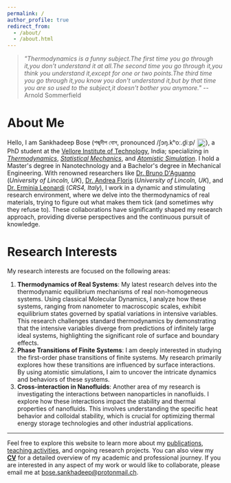 ```yaml
---
permalink: /
author_profile: true
redirect_from: 
  - /about/
  - /about.html
---
```

> *"Thermodynamics is a funny subject.The first time you go through it,you don't understand it at all.The second time you go through it,you think you understand it,except for one or two points.The third time you go through it,you know you don't understand it,but by that time you are so used to the subject,it doesn't bother you anymore."* -- Arnold Sommerfield

About Me
======
Hello, I am Sankhadeep Bose (শঙ্খদীপ বোস, pronounced /ʃɔŋ.kʰoː.d̪iːp/<audio id="pronunciation" src="{{ site.baseurl }}/assets/audio/pronunciation.mp3"></audio>
<button onclick="document.getElementById('pronunciation').play()" style="background:none;border:none;padding:0;margin-left:1px;vertical-align:middle;display:inline;">
  <img src="https://upload.wikimedia.org/wikipedia/commons/2/21/Speaker_Icon.svg" alt="Play Pronunciation" style="width:20px;height:20px;border:0;vertical-align:middle;">
</button>), a PhD student at the [Vellore Institute of Technology](https://vit.ac.in/), India; specializing in *[Thermodynamics](https://en.wikipedia.org/wiki/Thermodynamics)*, *[Statistical Mechanics](https://en.wikipedia.org/wiki/Statistical_mechanics)*, and *[Atomistic Simulation](http://www.sklogwiki.org/SklogWiki/index.php/Computer_simulation_techniques)*. I hold a Master's degree in Nanotechnology and a Bachelor's degree in Mechanical Engineering. With renowned researchers like [Dr. Bruno D'Aguanno](https://sites.google.com/view/brunodaguanno) (*University of Lincoln, UK*), [Dr. Andrea Floris](https://staff.lincoln.ac.uk/afloris) (*University of Lincoln, UK*), and [Dr. Erminia Leonardi](https://www.crs4.it/peopledetails/ermy/leonardi-erminia/) (*CRS4, Italy*), I work in a dynamic and stimulating research environment, where we delve into the thermodynamics of real materials, trying to figure out what makes them tick (and sometimes why they refuse to). These collaborations have significantly shaped my research approach, providing diverse perspectives and the continuous pursuit of knowledge.

Research Interests
======
My research interests are focused on the following areas:
1. **Thermodynamics of Real Systems**: My latest research delves into the thermodynamic equilibrium mechanisms of real non-homogeneous systems. Using classical Molecular Dynamics, I analyze how these systems, ranging from nanometer to macroscopic scales, exhibit equilibrium states governed by spatial variations in intensive variables. This research challenges standard thermodynamics by demonstrating that the intensive variables diverge from predictions of infinitely large ideal systems, highlighting the significant role of surface and boundary effects.
1. **Phase Transitions of Finite Systems**: I am deeply interested in studying the first-order phase transitions of finite systems. My research primarily explores how these transitions are influenced by surface interactions. By using atomistic simulations, I aim to uncover the intricate dynamics and behaviors of these systems.
1. **Cross-interaction in Nanofluids**: Another area of my research is investigating the interactions between nanoparticles in nanofluids. I explore how these interactions impact the stability and thermal properties of nanofluids. This involves understanding the specific heat behavior and colloidal stability, which is crucial for optimizing thermal energy storage technologies and other industrial applications.

------
Feel free to explore this website to learn more about my [publications](/publications/), [teaching activities](/teaching/), and ongoing research projects. You can also view my **[CV](/cv/)** for a detailed overview of my academic and professional journey. If you are interested in any aspect of my work or would like to collaborate, please email me at [bose.sankhadeep@protonmail.ch](mailto:bose.sankhadeep@protonmail.ch).
